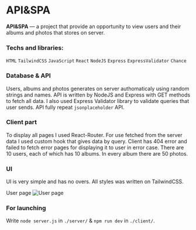 # API&SPA
**API&SPA** — a project that provide an opportunity to view users and their albums and photos that stores on server.
### Techs and libraries:
`HTML` `TailwindCSS` `JavaScript` `React` `NodeJS` `Express` `ExpressValidator` `Chance`

### Database & API
Users, albums and photos generates on server authomaticaly using random strings and names. API is written by NodeJS and Express with GET methods to fetch all data. I also used Express Validator library to validate queries that user sends. API fully repeat `jsonplaceholder` API.

### Client part
To display all pages I used React-Router. For use fetched from the server data I used custom hook that gives data by query. Client has 404 error and failed to fetch error pages for displaying it to user in error case. There are 10 users, each of which has 10 albums. In every album there are 50 photos.

### UI
UI is very simple and has no overs. All styles was written on TailwindCSS.

User page
![User page](https://i.imgur.com/JOL3s8e.png)

### For launching
Write `node server.js` in `./server/` & `npm run dev` in `./client/`.
